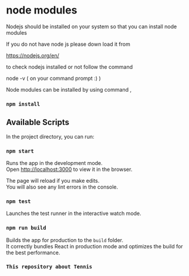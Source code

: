 
# node modules

Nodejs should be installed on your system so that you can install node modules

If you do not have node js please down load it from 

https://nodejs.org/en/ 

to check nodejs installed or not follow the command

node -v  ( on your command prompt :) )

Node modules can be installed by using command , 

### `npm install`

## Available Scripts

In the project directory, you can run:

### `npm start`

Runs the app in the development mode.<br>
Open [http://localhost:3000](http://localhost:3000) to view it in the browser.

The page will reload if you make edits.<br>
You will also see any lint errors in the console.

### `npm test`

Launches the test runner in the interactive watch mode.

### `npm run build`

Builds the app for production to the `build` folder.<br>
It correctly bundles React in production mode and optimizes the build for the best performance.

### `This repository about Tennis`

